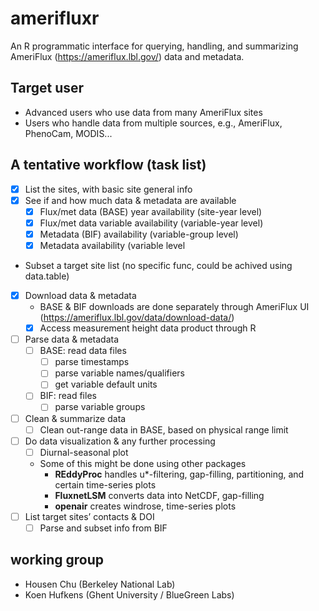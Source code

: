 # amerifluxr
An R programmatic interface for querying, handling, and summarizing AmeriFlux (https://ameriflux.lbl.gov/) data and metadata.  

## Target user
- Advanced users who use data from many AmeriFlux sites
- Users who handle data from multiple sources, e.g., AmeriFlux, PhenoCam, MODIS...

## A tentative workflow (task list)
- [x] List the sites, with basic site general info     
- [x] See if and how much data & metadata are available
  - [x] Flux/met data (BASE) year availability (site-year level)
  - [x] Flux/met data variable availability (variable-year level)
  - [x] Metadata (BIF) availability (variable-group level)
  - [x] Metadata availability (variable level 
- Subset a target site list (no specific func, could be achived using data.table)
- [x] Download data & metadata
  - BASE & BIF downloads are done separately through AmeriFlux UI (https://ameriflux.lbl.gov/data/download-data/)
  - [x] Access measurement height data product through R
- [ ] Parse data & metadata
  - [ ] BASE: read data files
    - [ ] parse timestamps
    - [ ] parse variable names/qualifiers 
    - [ ] get variable default units
  - [ ] BIF: read files
    - [ ] parse variable groups 
- [ ] Clean & summarize data
  - [ ] Clean out-range data in BASE, based on physical range limit
- [ ] Do data visualization & any further processing 
  - [ ] Diurnal-seasonal plot
  - Some of this might be done using other packages
    - **REddyProc** handles u*-filtering, gap-filling, partitioning, and certain time-series plots 
    - **FluxnetLSM** converts data into NetCDF, gap-filling
    - **openair** creates windrose, time-series plots
- [ ] List target sites’ contacts & DOI
  - [ ] Parse and subset info from BIF

## working group
- Housen Chu (Berkeley National Lab)
- Koen Hufkens (Ghent University / BlueGreen Labs)
